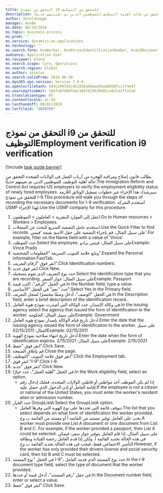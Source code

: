 ```yaml
---
title: التحقق من نموذج i9 للتحقق من التوظيف
description: يطالب قانون إصلاح ومراقبة الهجرة من أرباب العمل في الولايات المتحدة التحقق من حالة أهلية التوظيف للموظفين الذين تم تعيينهم حديثًا.
author: ShielaSogge
manager: AnnBe
ms.date: 08/29/2018
ms.topic: business-process
ms.prod: ''
ms.service: dynamics-ax-applications
ms.technology: ''
ms.search.form: HcmWorker, HcmPersonIdentificationNumber, Hcmi9Document
audience: Application User
ms.reviewer: kfend
ms.search.scope: Core, Operations
ms.search.region: Global
ms.author: shielas
ms.search.validFrom: 2016-06-30
ms.dyn365.ops.version: Version 7.0.0
ms.openlocfilehash: 544c298f83c4b1838a94aee95ed6038fcc1f4e4f
ms.sourcegitcommit: 16bfa0fd08feec1647829630401ce62ce2ffa1a4
ms.translationtype: HT
ms.contentlocale: ar-SA
ms.lasthandoff: 08/02/2019
ms.locfileid: "1850769"
---
```

# <a name="employment-verification-i9-verification"></a><span data-ttu-id="0150a-103">التحقق من نموذج i9 للتحقق من التوظيف</span><span class="sxs-lookup"><span data-stu-id="0150a-103">Employment verification i9 verification</span></span>

[!include [task guide banner](../../../includes/task-guide-banner.md)]

<span data-ttu-id="0150a-104">يطالب قانون إصلاح ومراقبة الهجرة من أرباب العمل في الولايات المتحدة التحقق من حالة أهلية التوظيف للموظفين الذين تم تعيينهم حديثًا.</span><span class="sxs-lookup"><span data-stu-id="0150a-104">The Immigration Reform and Control Act requires US employers to verify the employment eligibility status of newly hired employees.</span></span> <span data-ttu-id="0150a-105">سيرشدك هذا الإجراء عبر خطوات تسجيل الوثائق اللازمة للتحقق من نموذج I-9.</span><span class="sxs-lookup"><span data-stu-id="0150a-105">This procedure will walk you through the steps of recording the necessary documents for I-9 verification.</span></span> <span data-ttu-id="0150a-106">استخدم الشركة USMF لهذا الإجراء.</span><span class="sxs-lookup"><span data-stu-id="0150a-106">Use the USMF company for this procedure.</span></span>

1. <span data-ttu-id="0150a-107">انتقل إلى الموارد البشرية > العاملون > الموظفون.</span><span class="sxs-lookup"><span data-stu-id="0150a-107">Go to Human resources > Workers > Employees.</span></span>
2. <span data-ttu-id="0150a-108">استخدم عامل التصفية السريع للبحث عن السجلات.</span><span class="sxs-lookup"><span data-stu-id="0150a-108">Use the Quick Filter to find records.</span></span> <span data-ttu-id="0150a-109">على سبيل المثال، قم بإجراء التصفية على حقل الاسم بقيمة 'فينس'.</span><span class="sxs-lookup"><span data-stu-id="0150a-109">For example, filter on the Name field with a value of 'Vince'.</span></span>
3. <span data-ttu-id="0150a-110">حدد الموظف.</span><span class="sxs-lookup"><span data-stu-id="0150a-110">Select the employee.</span></span> <span data-ttu-id="0150a-111">على سبيل المثال: فينس برادو</span><span class="sxs-lookup"><span data-stu-id="0150a-111">Example: Vince Prado</span></span>
4. <span data-ttu-id="0150a-112">وسّع علامة التبويب السريعة "المعلومات الشخصية".</span><span class="sxs-lookup"><span data-stu-id="0150a-112">Expand the Personal information FastTab.</span></span>
5. <span data-ttu-id="0150a-113">انقر فوق "أرقام التعريف".</span><span class="sxs-lookup"><span data-stu-id="0150a-113">Click Identification numbers.</span></span>
6. <span data-ttu-id="0150a-114">انقر فوق جديد.</span><span class="sxs-lookup"><span data-stu-id="0150a-114">Click New.</span></span>
7. <span data-ttu-id="0150a-115">حدد نوع التعريف الذي تقوم بتسجيله.</span><span class="sxs-lookup"><span data-stu-id="0150a-115">Select the identification type that you are recording.</span></span> <span data-ttu-id="0150a-116">على سبيل المثال: جواز السفر</span><span class="sxs-lookup"><span data-stu-id="0150a-116">Example: Passport</span></span>
8. <span data-ttu-id="0150a-117">في الحقل "الرقم"، اكتب قيمة.</span><span class="sxs-lookup"><span data-stu-id="0150a-117">In the Number field, type a value.</span></span>
9. <span data-ttu-id="0150a-118">حدد "نعم" في الحقل "الأساسي".</span><span class="sxs-lookup"><span data-stu-id="0150a-118">Select Yes in the Primary field.</span></span>
10. <span data-ttu-id="0150a-119">في الحقل "الوصف"، أدخل وصفًا مختصرًا لسجل التعريف.</span><span class="sxs-lookup"><span data-stu-id="0150a-119">In the Description field, enter a brief description of the identification record..</span></span>
11. <span data-ttu-id="0150a-120">في وكالة الإصدار، حدد الوكالة التي أصدرت نموذج هوية العامل.</span><span class="sxs-lookup"><span data-stu-id="0150a-120">In the issuing agency select the agency that issued the form of identification to the worker.</span></span> <span data-ttu-id="0150a-121">على سبيل المثال: الحكومة</span><span class="sxs-lookup"><span data-stu-id="0150a-121">Example: Government</span></span>
12. <span data-ttu-id="0150a-122">أدخل تاريخ قيام الوكالة بإصدار نموذج هوية العامل.</span><span class="sxs-lookup"><span data-stu-id="0150a-122">Enter the date that the issuing agency issued the form of identification to the worker.</span></span> <span data-ttu-id="0150a-123">على سبيل المثال: 02/15/2011</span><span class="sxs-lookup"><span data-stu-id="0150a-123">Example: 02/15/2011</span></span>
13. <span data-ttu-id="0150a-124">أدخل تاريخ انتهاء صلاحية نموذج الهوية.</span><span class="sxs-lookup"><span data-stu-id="0150a-124">Enter the date when the form of identification expires.</span></span> <span data-ttu-id="0150a-125">على سبيل المثال: 2/15/2021</span><span class="sxs-lookup"><span data-stu-id="0150a-125">Example: 2/15/2021</span></span>
14. <span data-ttu-id="0150a-126">انقر فوق "حفظ".</span><span class="sxs-lookup"><span data-stu-id="0150a-126">Click Save.</span></span>
15. <span data-ttu-id="0150a-127">قم بإغلاق الصفحة.</span><span class="sxs-lookup"><span data-stu-id="0150a-127">Close the page.</span></span>
16. <span data-ttu-id="0150a-128">انقر فوق علامة التبويب "التوظيف‬‬".</span><span class="sxs-lookup"><span data-stu-id="0150a-128">Click the Employment tab.</span></span>
17. <span data-ttu-id="0150a-129">انقر فوق "I-9".</span><span class="sxs-lookup"><span data-stu-id="0150a-129">Click I-9.</span></span>
18. <span data-ttu-id="0150a-130">انقر فوق "جديد".</span><span class="sxs-lookup"><span data-stu-id="0150a-130">Click New.</span></span>
19. <span data-ttu-id="0150a-131">في الحقل "أهلية العمل‬"، حدد خيارًا.</span><span class="sxs-lookup"><span data-stu-id="0150a-131">In the Work eligibility field, select an option.</span></span>
    * <span data-ttu-id="0150a-132">إذا لم يكن الموظف أحد مواطني أو قاطني الولايات المتحدة، فعليك إدخال رقم إقامة العامل أو إذن الدخول الذي حصل عليه.</span><span class="sxs-lookup"><span data-stu-id="0150a-132">If the employee is not a citizen or national of the United States, you must enter the worker's resident alien or admission number.</span></span>  
20. <span data-ttu-id="0150a-133">حدد الخيار GroupListA.</span><span class="sxs-lookup"><span data-stu-id="0150a-133">Select the GroupListA option.</span></span>
    * <span data-ttu-id="0150a-134">تتوقف قائمة التي تحددها على نوع الهوية التي وفرها العامل.</span><span class="sxs-lookup"><span data-stu-id="0150a-134">The list that you select depends on what form of identification the worker provided.</span></span> <span data-ttu-id="0150a-135">يجب على العامل توفير مستند من القائمة أ أو مستند من القائمة ب وج.</span><span class="sxs-lookup"><span data-stu-id="0150a-135">A worker must provide one List A document or one document from List B and C. For example, if the worker provided a passport, then List A could be selected.</span></span> <span data-ttu-id="0150a-136">على سبيل المثال، إذا قام العامل بتوفير جواز سفر، فيمكن في هذه الحالة تحديد القائمة أ. ولكن إذا قدم العامل رخصة القيادة وبطاقة التأمين الاجتماعي فقط، فيجب في هذه الحالة تحديد القائمة ب وج.</span><span class="sxs-lookup"><span data-stu-id="0150a-136">However, if the worker has only provided their drivers license and social security card, then list B and C must be selected.</span></span>  
21. <span data-ttu-id="0150a-137">في الحقل "نوع المستند I-9"، حدد نوع المستند الذي قدمه العامل.</span><span class="sxs-lookup"><span data-stu-id="0150a-137">In the I-9 document type field, select the type of document that the worker provided.</span></span>
22. <span data-ttu-id="0150a-138">في حقل "رقم المستند"، أدخل قيمة أو حددها.</span><span class="sxs-lookup"><span data-stu-id="0150a-138">In the Document number field, enter or select a value.</span></span>
23. <span data-ttu-id="0150a-139">انقر فوق "حفظ".</span><span class="sxs-lookup"><span data-stu-id="0150a-139">Click Save.</span></span>

